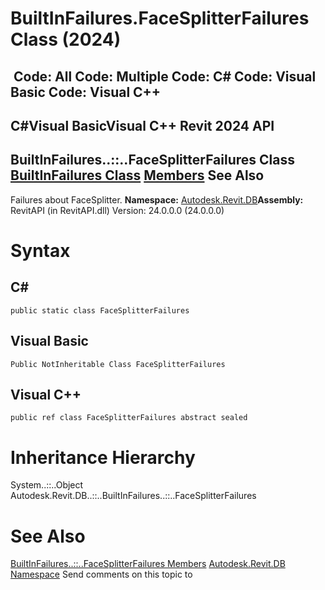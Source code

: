 # BuiltInFailures.FaceSplitterFailures Class (2024)

﻿
 Code: All Code: Multiple Code: C# Code: Visual Basic Code: Visual C++   
---  
C#Visual BasicVisual C++
Revit 2024 API  
---  
BuiltInFailures..::..FaceSplitterFailures Class  
[BuiltInFailures Class](eda15d4a-6b14-ee6b-0c44-6011077e6cfc.md "BuiltInFailures Class") [Members](b55451cd-a4e0-5d23-9dbf-49b9ed31ed38.md "BuiltInFailures.FaceSplitterFailures Members") See Also  
---  
Failures about FaceSplitter. 
**Namespace:** [Autodesk.Revit.DB](87546ba7-461b-c646-cbb1-2cb8f5bff8b2.md "Autodesk.Revit.DB Namespace")**Assembly:** RevitAPI (in RevitAPI.dll) Version: 24.0.0.0 (24.0.0.0)
# Syntax
C#  
---  
```text
public static class FaceSplitterFailures
```
  
Visual Basic  
---  
```text
Public NotInheritable Class FaceSplitterFailures
```
  
Visual C++  
---  
```text
public ref class FaceSplitterFailures abstract sealed
```
  
# Inheritance Hierarchy
System..::..Object Autodesk.Revit.DB..::..BuiltInFailures..::..FaceSplitterFailures
# See Also
[BuiltInFailures..::..FaceSplitterFailures Members](b55451cd-a4e0-5d23-9dbf-49b9ed31ed38.md "BuiltInFailures.FaceSplitterFailures Members")
[Autodesk.Revit.DB Namespace](87546ba7-461b-c646-cbb1-2cb8f5bff8b2.md "Autodesk.Revit.DB Namespace")
Send comments on this topic to 